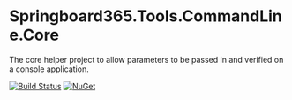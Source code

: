 # Springboard365.Tools.CommandLine.Core
The core helper project to allow parameters to be passed in and verified on a console application.

[![Build Status](https://travis-ci.org/SpringBoard365/Springboard365.Tools.CommandLine.Core.svg?branch=master)](https://travis-ci.org/SpringBoard365/Springboard365.Tools.CommandLine.Core)
[![NuGet](https://img.shields.io/nuget/v/Springboard365.Tools.CommandLine.Core.svg)](https://www.nuget.org/packages/Springboard365.Tools.CommandLine.Core)
